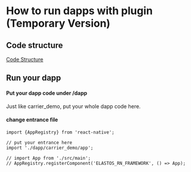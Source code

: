 # How to run dapps with plugin (Temporary Version)


## Code structure
[Code Structure](./structure.md)

## Run your dapp

#### Put your dapp code under /dapp
Just like carrier_demo, put your whole dapp code here.

#### change entrance file

```
import {AppRegistry} from 'react-native';

// put your entrance here
import './dapp/carrier_demo/app';

// import App from './src/main';
// AppRegistry.registerComponent('ELASTOS_RN_FRAMEWORK', () => App);
```

